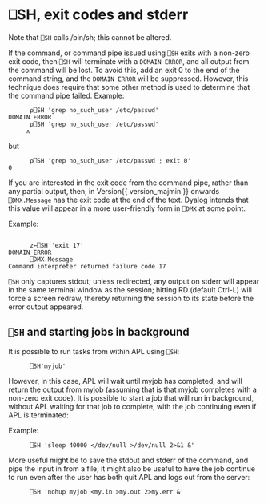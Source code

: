 <h1 class="heading"><span class="name"><span class="command">⎕SH</span>, exit codes and stderr</span></h1>

Note that `⎕SH` calls /bin/sh; this cannot be altered.

If the command, or command pipe issued using `⎕SH` exits with a non-zero exit code, then `⎕SH` will terminate with a `DOMAIN ERROR`, and all output from the command will be lost. To avoid this, add an exit 0 to the end of the command string, and the `DOMAIN ERROR` will be suppressed. However, this technique does require that some other method is used to determine that the command pipe failed.
        Example:
```apl
      ⍴⎕SH 'grep no_such_user /etc/passwd'
DOMAIN ERROR
      ⍴⎕SH 'grep no_such_user /etc/passwd'
     ∧
```

but
```apl
      ⍴⎕SH 'grep no_such_user /etc/passwd ; exit 0'
0
```

If you are interested in the exit code from the command pipe, rather than any partial output, then, in Version{{ version_majmin }} onwards `⎕DMX.Message` has the exit code at the end of the text. Dyalog intends that this value will appear in a more user-friendly form in `⎕DMX` at some point.

Example:
```apl

      z←⎕SH 'exit 17'
DOMAIN ERROR
      ⎕DMX.Message
Command interpreter returned failure code 17

```

`⎕SH` only captures stdout; unless redirected, any output on stderr will appear in the same terminal window as the session; hitting RD (default Ctrl-L) will force a screen redraw, thereby returning the session to its state before the error output appeared.

## `⎕SH` and starting jobs in background

It is possible to run tasks from within APL using `⎕SH`:
```apl
      ⎕SH'myjob'
```

However, in this case, APL will wait until myjob has completed, and will return the output from myjob (assuming that is that myjob completes with a non-zero exit code). It is possible to start a job that will run in background, without APL waiting for that job to complete, with the job continuing even if APL is terminated:

Example:
```apl
      ⎕SH 'sleep 40000 </dev/null >/dev/null 2>&1 &'
```

More useful might be to save the stdout and stderr of the command, and pipe the input in from a file; it might also be useful to have the job continue to run even after the user has both quit APL and logs out from the server:
```apl
      ⎕SH 'nohup myjob <my.in >my.out 2>my.err &'
```
